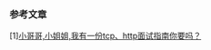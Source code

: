 









### 参考文章
[1][小哥哥,小姐姐,我有一份tcp、http面试指南你要吗？](https://juejin.im/post/5ad4094e6fb9a028d7011069?utm_source=gold_browser_extension)

